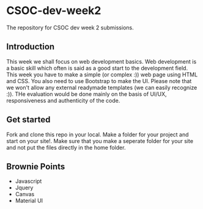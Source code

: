 # CSOC-dev-week2
The repository for CSOC dev week 2 submissions.

## Introduction
This week we shall focus on web development basics. Web development is a basic skill which often is said as a good start to the development field. This week you have to make a simple (or complex :)) web page using HTML and CSS. You also need to use Bootstrap to make the UI. Please note that we won't allow any external readymade templates (we can easily recognize :)). THe evaluation would be done mainly on the basis of UI/UX, responsiveness and authenticity of the code.

## Get started
Fork and clone this repo in your local. Make a folder for your project and start on your site!.
Make sure that you make a seperate folder for your site and not put the files directly in the home folder.

## Brownie Points
 - Javascript
 - Jquery
 - Canvas
 - Material UI
